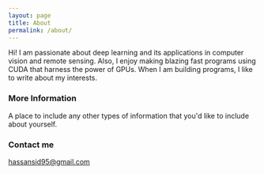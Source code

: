 ```yaml
---
layout: page
title: About
permalink: /about/
---
```


Hi! I am passionate about deep learning and its applications in computer vision and remote sensing. Also, I enjoy making blazing fast programs using CUDA that harness the power of GPUs. When I am building programs, I like to write about my interests.  

### More Information

A place to include any other types of information that you'd like to include about yourself.

### Contact me

[hassansid95@gmail.com](mailto:hassansid95@gmail.com)
